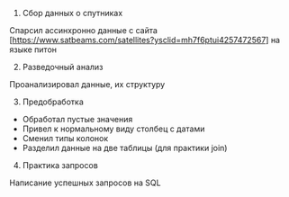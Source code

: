 1. Сбор данных о спутниках 

Спарсил ассинхронно данные с сайта [https://www.satbeams.com/satellites?ysclid=mh7f6ptui4257472567] на языке питон

2. Разведочный анализ

Проанализировал данные, их структуру

3. Предобработка 

- Обработал пустые значения
- Привел к нормальному виду столбец с датами
- Сменил типы колонок
- Разделил данные на две таблицы (для практики join)

4. Практика запросов 

Написание успешных запросов на SQL
